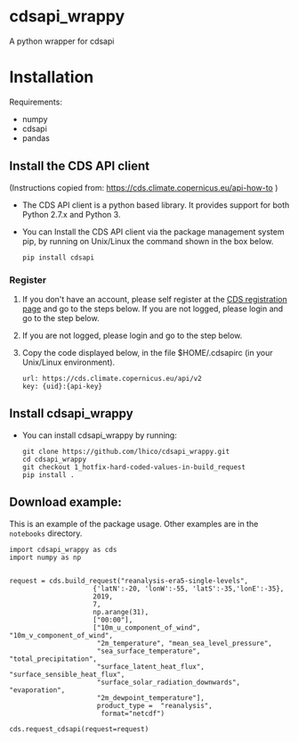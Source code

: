 # cdsapi_wrappy
A python wrapper for cdsapi


# Installation

Requirements:
- numpy
- cdsapi
- pandas


## Install the CDS API client 
(Instructions copied from: https://cds.climate.copernicus.eu/api-how-to
)
- The CDS API client is a python based library. It provides support for both Python 2.7.x and Python 3.

- You can Install the CDS API client via the package management system pip, by running on Unix/Linux the command shown in the box below.

    ```
    pip install cdsapi
    ```
### Register
1. If you don't have an account, please self register at the [CDS registration page](https://cds.climate.copernicus.eu/user/register?destination=%2F%23!%2Fhome) and go to the steps below.
If you are not logged, please login and go to the step below.

2. If you are not logged, please login and go to the step below.

3. Copy the code displayed below, in the file $HOME/.cdsapirc (in your Unix/Linux environment).
    ```
    url: https://cds.climate.copernicus.eu/api/v2
    key: {uid}:{api-key}
    ```

## Install cdsapi_wrappy
- You can install cdsapi_wrappy by running:
    ```
    git clone https://github.com/lhico/cdsapi_wrappy.git
    cd cdsapi_wrappy
    git checkout 1_hotfix-hard-coded-values-in-build_request
    pip install .
    ```
## Download example:
This is an example of the package usage. Other examples are in the `notebooks` directory.

```
import cdsapi_wrappy as cds
import numpy as np


request = cds.build_request("reanalysis-era5-single-levels",
                     {'latN':-20, 'lonW':-55, 'latS':-35,'lonE':-35},
                     2019,
                     7,
                     np.arange(31),
                     ["00:00"],
                     ["10m_u_component_of_wind", "10m_v_component_of_wind",
                      "2m_temperature", "mean_sea_level_pressure",
                      "sea_surface_temperature", "total_precipitation",
                      "surface_latent_heat_flux", "surface_sensible_heat_flux",
                      "surface_solar_radiation_downwards", "evaporation",
                      "2m_dewpoint_temperature"],
                      product_type =  "reanalysis",
                       format="netcdf")

cds.request_cdsapi(request=request)
```


